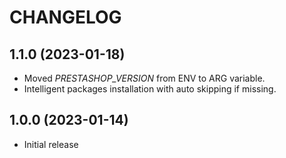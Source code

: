 # CHANGELOG

## 1.1.0 (2023-01-18)

- Moved _PRESTASHOP_VERSION_ from ENV to ARG variable.
- Intelligent packages installation with auto skipping if missing.

## 1.0.0 (2023-01-14)

- Initial release